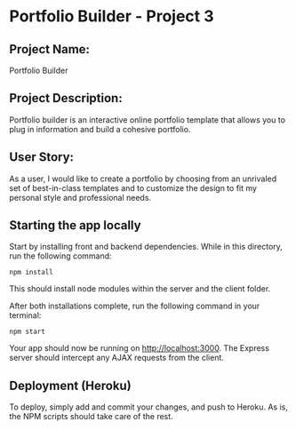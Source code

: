 # Portfolio Builder - Project 3

## Project Name: 
Portfolio Builder

## Project Description: 
Portfolio builder is an interactive online portfolio template that allows you to plug in information and build a cohesive portfolio. 

## User Story: 
As a user, I would like to create a portfolio by choosing from an unrivaled set of best-in-class templates and to customize the design to fit my personal style and professional needs.


## Starting the app locally

Start by installing front and backend dependencies. While in this directory, run the following command:

```
npm install
```

This should install node modules within the server and the client folder.

After both installations complete, run the following command in your terminal:

```
npm start
```

Your app should now be running on <http://localhost:3000>. The Express server should intercept any AJAX requests from the client.

## Deployment (Heroku)

To deploy, simply add and commit your changes, and push to Heroku. As is, the NPM scripts should take care of the rest.
